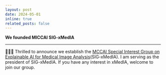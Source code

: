 ```yaml
---
layout: post
date: 2024-05-01
inline: true
related_posts: false
---
```


**We founded MICCAI SIG-xMedIA**

---

&#128640;&#128640;&#128640; Thrilled to announce we establish the [MCCAI Special Interest Group on Explainable AI for Medical Image Analysis](https://miccai.org/index.php/special-interest-groups/sig-xmedia/)(SIG-xMedIA). I am serving as the president of SIG-xMedIA. If you have any interest in xMedIA, welcome to join our group.
